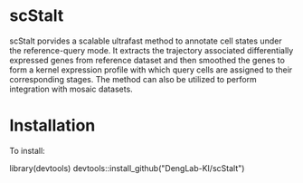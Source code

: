 # scStalt

scStalt porvides a scalable ultrafast method to annotate cell states under the reference-query mode. 
It extracts the trajectory associated differentially expressed genes from reference dataset and then 
smoothed the genes to form a kernel expression profile with which query cells are assigned to their 
corresponding stages. The method can also be utilized to perform integration with mosaic datasets.


# Installation

To install:

library(devtools)
devtools::install_github("DengLab-KI/scStalt")
